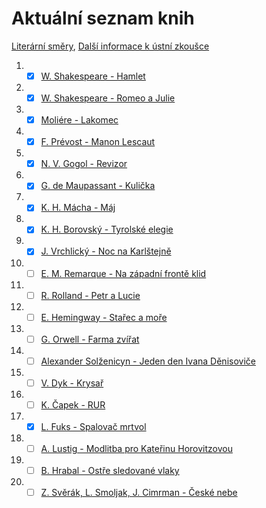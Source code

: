 # Aktuální seznam knih

[Literární směry](../CJL/Literarni_smery.md), [Další informace k ústní zkoušce](../CJL/ustni_zkouska.md)

 1. - [x]  [W. Shakespeare - Hamlet](./01_kniha.md)
 2. - [x]  [W. Shakespeare - Romeo a Julie](./02_kniha.md)
 3. - [x]  [Moliére - Lakomec](./03_kniha.md)
 4. - [x]  [F. Prévost - Manon Lescaut](./04_kniha.md)
 5. - [x]  [N. V. Gogol - Revizor](./05_kniha.md)
 6. - [x]  [G. de Maupassant - Kulička](./06_kniha.md)
 7. - [x]  [K. H. Mácha - Máj](./07_kniha.md)
 8. - [x]  [K. H. Borovský - Tyrolské elegie](./08_kniha.md)
 9. - [x]  [J. Vrchlický - Noc na Karlštejně](./09_kniha.md)
 10. - [ ]  [E. M. Remarque - Na západní frontě klid](./10_kniha.md)
 11. - [ ]  [R. Rolland - Petr a Lucie](./11_kniha.md)
 12. - [ ]  [E. Hemingway - Stařec a moře](./12_kniha.md)
 13. - [ ]  [G. Orwell - Farma zvířat](./13_kniha.md)
 14. - [ ]  [Alexander Solženicyn - Jeden den Ivana Děnisoviče](./14_kniha.md)
 15. - [ ]  [V. Dyk - Krysař](./15_kniha.md)
 16. - [ ]  [K. Čapek - RUR](./16_kniha.md)
 17. - [x]  [L. Fuks - Spalovač mrtvol](./17_kniha.md)
 18. - [ ]  [A. Lustig - Modlitba pro Kateřinu Horovitzovou](./18_kniha.md)
 19. - [ ]  [B. Hrabal - Ostře sledované vlaky](./19_kniha.md)
 20. - [ ]  [Z. Svěrák, L. Smoljak, J. Cimrman - České nebe](./20_kniha.md)
